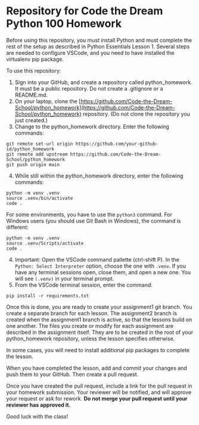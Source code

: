 # Repository for Code the Dream Python 100 Homework

Before using this repository, you must install Python and must complete the rest of the setup as described in Python Essentials Lesson 1. Several steps are needed to configure VSCode, and you need to have installed the virtualenv pip package.

To use this repository:

1. Sign into your GitHub, and create a repository called python_homework.  It must be a public repository.  Do not create a .gitignore or a README.md.
2. On your laptop, clone the [https://github.com/Code-the-Dream-School/python_homework](https://github.com/Code-the-Dream-School/python_homework) repository. (Do not clone the repository you just created.)
3. Change to the python_homework directory.  Enter the following commands:
```shell
git remote set-url origin https://github.com/your-github-id/python_homework
git remote add upstream https://github.com/Code-the-Dream-School/python_homework
git push origin main
```
4. While still within the python_homework directory, enter the following commands:
```shell
python -m venv .venv
source .venv/bin/activate
code .
```
For some environments, you have to use the `python3` command.  For Windows users (you should use Git Bash in Windows), the command is different:
```shell
python -m venv .venv
source .venv/Scripts/activate
code .
```
4. Important: Open the VSCode command pallette (ctrl-shift P).  In the `Python: Select Interpreter` option, choose the one with `.venv`.  If you have any terminal sessions open, close them, and open a new one.  You will see `(.venv)` in your terminal prompt.
5. From the VSCode terminal session, enter the command:
```shell
pip install -r requirements.txt
```

Once this is done, you are ready to create your assignment1 git branch.  You create a separate branch for each lesson.  The assignment2 branch is created when the assignment1 branch is active, so that the lessons build on one another.  The files you create or modify for each assignment are described in the assignment itself.  They are to be created in the root of your python_homework repository, unless the lesson specifies otherwise.

In some cases, you will need to install additional pip packages to complete the lesson.

When you have completed the lesson, add and commit your changes and push them to your GitHub.  Then create a pull request.

Once you have created the pull request, include a link for the pull request in your homework submission.  Your reviewer will be notified, and will approve your request or ask for rework.  **Do not merge your pull request until your reviewer has approved it.**

Good luck with the class!